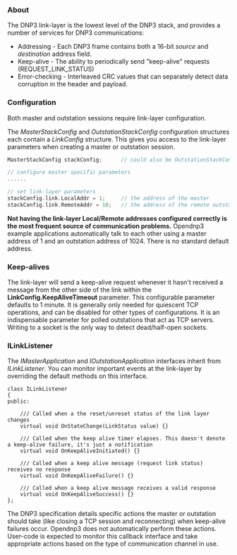 ### About

The DNP3 link-layer is the lowest level of the DNP3 stack, and provides a number of services for DNP3 communications:

* Addressing - Each DNP3 frame contains both a 16-bit *source* and *destination* address field.
* Keep-alive - The ability to periodically send "keep-alive" requests (REQUEST_LINK_STATUS)
* Error-checking - Interleaved CRC values that can separately detect data corruption in the header and payload.

### Configuration

Both master and outstation sessions require link-layer configuration.

The *MasterStackConfig* and *OutstationStackConfig* configuration structures each contain a *LinkConfig* structure. 
This gives you access to the link-layer parameters when creating a master or outstation session.

```cpp
MasterStackConfig stackConfig;		// could also be OutstationStackConfig for an outstation

// configure master specific parameters
......	

// set link-layer parameters
stackConfig.link.LocalAddr = 1;		// the address of the master
stackConfig.link.RemoteAddr = 10;   // the address of the remote outstation
```

**Not having the link-layer Local/Remote addresses configured correctly is the most frequent source of communication problems.** Opendnp3 example applications
automatically talk to each other using a master address of 1 and an outstation address of 1024. There is no standard default address.

### Keep-alives

The link-layer will send a keep-alive request whenever it hasn't received a message from the other side of the link within the __LinkConfig.KeepAliveTimeout__ parameter. 
This configurable parameter defaults to 1 minute.  It is generally only needed for quiescent TCP operations, and can be disabled for other types of configurations. It is an 
indispensable parameter for polled outstations that act as TCP servers. Writing to a socket is the only way to detect dead/half-open sockets.

### ILinkListener

The _IMasterApplication_ and _IOutstationApplication_ interfaces inherit from _ILinkListener_. You can monitor important events at the link-layer by overriding the 
default methods on this interface.

```
class ILinkListener
{
public:

	/// Called when a the reset/unreset status of the link layer changes
	virtual void OnStateChange(LinkStatus value) {}

	/// Called when the keep alive timer elapses. This doesn't denote a keep-alive failure, it's just a notification
	virtual void OnKeepAliveInitiated() {}

	/// Called when a keep alive message (request link status) receives no response
	virtual void OnKeepAliveFailure() {}

	/// Called when a keep alive message receives a valid response
	virtual void OnKeepAliveSuccess() {}
};
```

The DNP3 specification details specific actions the master or outstation should take (like closing a TCP session and reconnecting) when keep-alive failures occur. 
Opendnp3 does not automatically perform these actions. User-code is expected to monitor this callback interface and take appropriate actions based on the type of communication
channel in use.

